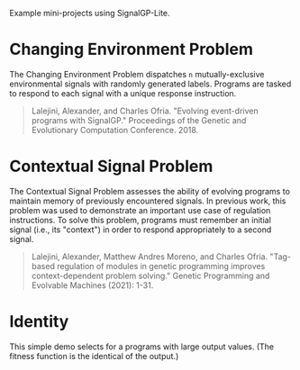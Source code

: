 Example mini-projects using SignalGP-Lite.

# Changing Environment Problem

The Changing Environment Problem dispatches `n` mutually-exclusive environmental signals with randomly generated labels.
Programs are tasked to respond to each signal with a unique response instruction.

> Lalejini, Alexander, and Charles Ofria. "Evolving event-driven programs with SignalGP." Proceedings of the Genetic and Evolutionary Computation Conference. 2018.

# Contextual Signal Problem

The Contextual Signal Problem assesses the ability of evolving programs to maintain memory of previously encountered signals.
In previous work, this problem was used to demonstrate an important use case of regulation instructions.
To solve this problem, programs must remember an initial signal (i.e., its "context") in order to respond appropriately to a second signal.

> Lalejini, Alexander, Matthew Andres Moreno, and Charles Ofria. "Tag-based regulation of modules in genetic programming improves context-dependent problem solving." Genetic Programming and Evolvable Machines (2021): 1-31.

# Identity

This simple demo selects for a programs with large output values.
(The fitness function is the identical of the output.)
